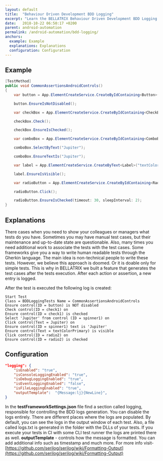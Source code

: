 ```yaml
---
layout: default
title:  "Behaviour Driven Development BDD Logging"
excerpt: "Learn the BELLATRIX Behaviour Driven Development BDD Logging works and how to use it."
date:   2018-10-22 06:50:17 +0200
parent: android-automation
permalink: /android-automation/bdd-logging/
anchors:
  example: Example
  explanations: Explanations
  configuration: Configuration
---
```

Example
-------
```csharp
[TestMethod]
public void CommonAssertionsAndroidControls()
{
    var button = App.ElementCreateService.CreateByIdContaining<Button>("button");

    button.EnsureIsNotDisabled();

    var checkBox = App.ElementCreateService.CreateByIdContaining<CheckBox>("check1");

    checkBox.Check();

    checkBox.EnsureIsChecked();

    var comboBox = App.ElementCreateService.CreateByIdContaining<ComboBox>("spinner1");

    comboBox.SelectByText("Jupiter");

    comboBox.EnsureTextIs("Jupiter");

    var label = App.ElementCreateService.CreateByText<Label>("textColorPrimary");

    label.EnsureIsVisible();

    var radioButton = App.ElementCreateService.CreateByIdContaining<RadioButton>("radio2");

    radioButton.Click();

    radioButton.EnsureIsChecked(timeout: 30, sleepInterval: 2);
}
```

Explanations
------------
There cases when you need to show your colleagues or managers what tests do you have. Sometimes you may have manual test cases, but their maintenance and up-to-date state are questionable. Also, many times you need additional work to associate the tests with the test cases. Some frameworks give you a way to write human readable tests through the Gherkin language. The main idea is non-technical people to write these tests. However, we believe this approach is doomed. Or it is doable only for simple tests. This is why in BELLATRIX we built a feature that generates the test cases after the tests execution. After each action or assertion, a new entry is logged.

After the test is executed the following log is created:

```
Start Test
Class = BDDLoggingTests Name = CommonAssertionsAndroidControls
Ensure control(ID = button) is NOT disabled
Check control(ID = check1) on
Ensure control(ID = check1) is checked
Select 'Jupiter' from control (ID = spinner1) on
Click control(Text = Jupiter) on
Ensure control(ID = spinner1) text is 'Jupiter'
Ensure control(Text = textColorPrimary) is visible
Click control(ID = radio2) on
Ensure control(ID = radio2) is checked
```

Configuration
-------------
```json
"logging": {
    "isEnabled": "true",
    "isConsoleLoggingEnabled": "true",
    "isDebugLoggingEnabled": "true",
    "isEventLoggingEnabled": "false",
    "isFileLoggingEnabled": "true",
    "outputTemplate":  "{Message:lj}{NewLine}",
}
```
In the **testFrameworkSettings.json** file find a section called logging, responsible for controlling the BDD logs generation. You can disable the logs entirely. There are different places where the logs are populated. By default, you can see the logs in the output window of each test. Also, a file called logs.txt is generated in the folder with the DLLs of your tests. If you execute your tests in CI with some CLI test runner the logs are printed there as well. **outputTemplate** - controls how the message is formatted. You can add additional info such as timestamp and much more. 
For more info visit- [https://github.com/serilog/serilog/wiki/Formatting-Output](https://github.com/serilog/serilog/wiki/Formatting-Output)